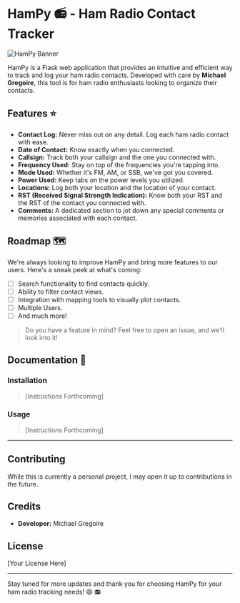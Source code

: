 # HamPy :radio: - Ham Radio Contact Tracker

![HamPy Banner](path_to_your_banner_image.png)

HamPy is a Flask web application that provides an intuitive and efficient way to track and log your ham radio contacts. Developed with care by
**Michael Gregoire**, this tool is for ham radio enthusiasts looking to organize their contacts.

## Features :star:

- **Contact Log:** Never miss out on any detail. Log each ham radio contact with ease.
- **Date of Contact:** Know exactly when you connected.
- **Callsign:** Track both your callsign and the one you connected with.
- **Frequency Used:** Stay on top of the frequencies you're tapping into.
- **Mode Used:** Whether it's FM, AM, or SSB, we've got you covered.
- **Power Used:** Keep tabs on the power levels you utilized.
- **Locations:** Log both your location and the location of your contact.
- **RST (Received Signal Strength Indication):** Know both your RST and the RST of the contact you connected with.
- **Comments:** A dedicated section to jot down any special comments or memories associated with each contact.

## Roadmap :world_map:

We're always looking to improve HamPy and bring more features to our users. Here's a sneak peek at what's coming:

- [ ] Search functionality to find contacts quickly.
- [ ] Ability to filter contact views.
- [ ] Integration with mapping tools to visually plot contacts.
- [ ] Multiple Users.
- [ ] And much more!

> Do you have a feature in mind? Feel free to open an issue, and we'll look into it!

## Documentation :book:

### Installation
> [Instructions Forthcoming]

### Usage
> [Instructions Forthcoming]

---

## Contributing

While this is currently a personal project, I may open it up to contributions in the future.

## Credits

- **Developer:** Michael Gregoire

## License

[Your License Here]

---

Stay tuned for more updates and thank you for choosing HamPy for your ham radio tracking needs! :smile: :radio:


